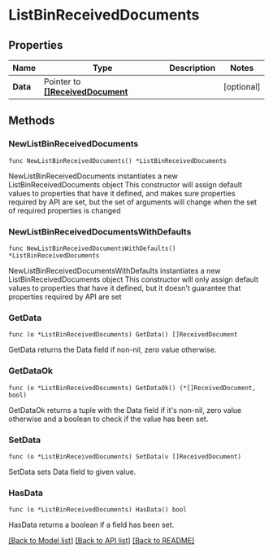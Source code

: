 # ListBinReceivedDocuments

## Properties

Name | Type | Description | Notes
------------ | ------------- | ------------- | -------------
**Data** | Pointer to [**[]ReceivedDocument**](ReceivedDocument.md) |  | [optional] 

## Methods

### NewListBinReceivedDocuments

`func NewListBinReceivedDocuments() *ListBinReceivedDocuments`

NewListBinReceivedDocuments instantiates a new ListBinReceivedDocuments object
This constructor will assign default values to properties that have it defined,
and makes sure properties required by API are set, but the set of arguments
will change when the set of required properties is changed

### NewListBinReceivedDocumentsWithDefaults

`func NewListBinReceivedDocumentsWithDefaults() *ListBinReceivedDocuments`

NewListBinReceivedDocumentsWithDefaults instantiates a new ListBinReceivedDocuments object
This constructor will only assign default values to properties that have it defined,
but it doesn't guarantee that properties required by API are set

### GetData

`func (o *ListBinReceivedDocuments) GetData() []ReceivedDocument`

GetData returns the Data field if non-nil, zero value otherwise.

### GetDataOk

`func (o *ListBinReceivedDocuments) GetDataOk() (*[]ReceivedDocument, bool)`

GetDataOk returns a tuple with the Data field if it's non-nil, zero value otherwise
and a boolean to check if the value has been set.

### SetData

`func (o *ListBinReceivedDocuments) SetData(v []ReceivedDocument)`

SetData sets Data field to given value.

### HasData

`func (o *ListBinReceivedDocuments) HasData() bool`

HasData returns a boolean if a field has been set.


[[Back to Model list]](../README.md#documentation-for-models) [[Back to API list]](../README.md#documentation-for-api-endpoints) [[Back to README]](../README.md)


